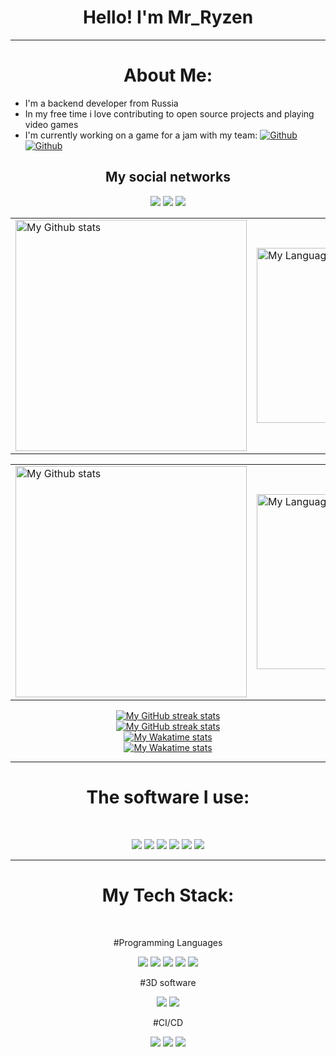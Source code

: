 <h1 align="center"> Hello! I'm Mr_Ryzen </h1>

---

<h1 align="center"> About Me: </h1>

- I'm a backend developer from Russia
- In my free time i love contributing to open source projects and playing video games
- I'm currently working on a game for a jam with my team: [![Github](https://img.shields.io/badge/TurboFrogg-e6002e?style=plastic)](https://github.com/TurboFrogg) [![Github](https://img.shields.io/badge/CadentLand4120-f04f72?style=plastic)](https://github.com/CadentLand4120)

<h2 align="center"> My social networks </h2>

<p align="center">
<a href=https://t.me/MrRyzen><img src="https://img.shields.io/badge/telegram-26A5E4?style=for-the-badge&logo=telegram&logoColor=white"/></a>
<a href=https://steamcommunity.com/id/-Mr-EvgOr-><img src="https://img.shields.io/badge/steam-000000?style=for-the-badge&logo=steam&logoColor=white"/></a>
<a href=https://vk.com/mr_ryzen><img src="https://img.shields.io/badge/vk-0077FF?style=for-the-badge&logo=vk&logoColor=white"/></a>
</p>
  
<!-- GRS (Light Mode) -->
<a href="https://github.com/qwerty541#gh-light-mode-only">
  <table cellspacing="0" cellpadding="0">
    <tr>
      <td style="border: 0;">
          <img
            src="https://github-readme-stats-steel-omega.vercel.app/api?username=qwerty541&show_icons=true&include_all_commits=true&hide_border=true&number_format=long&rank_icon=percentile&show=reviews,discussions_started,discussions_answered,prs_merged,prs_merged_percentage&disable_animations=true#gh-light-mode-only"
            alt="My Github stats"
            height="370"
          />
      </td>
      <td style="border: 0;">
          <img
            src="https://github-readme-stats-steel-omega.vercel.app/api/top-langs/?username=qwerty541&layout=pie&hide_border=true&langs_count=10&size_weight=0.5&count_weight=0.5&custom_title=Langs%20distribution%20in%20my%20repos&disable_animations=true#gh-light-mode-only"
            alt="My Language stats"
            width="280"
          />
      </td>
    </tr>
  </table>
</a>

<!-- GRS (Dark Mode) -->
<a href="https://github.com/qwerty541#gh-dark-mode-only">
  <table cellspacing="0" cellpadding="0">
    <tr>
      <td style="border: 0;">
        <img
          src="https://github-readme-stats-steel-omega.vercel.app/api?username=qwerty541&show_icons=true&include_all_commits=true&icon_color=2d77dc&title_color=2d77dc&text_color=ffffff&bg_color=0d1117&hide_border=true&number_format=long&rank_icon=percentile&show=reviews,discussions_started,discussions_answered,prs_merged,prs_merged_percentage&disable_animations=true#gh-dark-mode-only"
          alt="My Github stats"
          height="370"
        />
      </td>
      <td style="border: 0;">
        <img
          src="https://github-readme-stats-steel-omega.vercel.app/api/top-langs/?username=qwerty541&layout=pie&icon_color=2d77dc&title_color=2d77dc&text_color=ffffff&bg_color=0d1117&hide_border=true&langs_count=10&size_weight=0.5&count_weight=0.5&custom_title=Langs%20distribution%20in%20my%20repos&disable_animations=true#gh-dark-mode-only"
          alt="My Language stats"
          width="280"
        />
      </td>
    </tr>
  </table>
</a>

<!-- Streak stats (Light mode) -->
<div align="center">
  <a href="https://github.com/qwerty541#gh-light-mode-only">
    <img
       src="https://github-readme-streak-stats-phi-opal.vercel.app/?user=qwerty541&locale=en&type=svg&hide_border=true&fire=2d77dc&ring=2d77dc&currStreakLabel=000000&disable_animations=true"
       alt="My GitHub streak stats"
     />
  </a>
</div>


<!-- Streak stats (Dark mode) -->
<div align="center">
  <a href="https://github.com/qwerty541#gh-dark-mode-only">
    <img
       src="https://github-readme-streak-stats-phi-opal.vercel.app/?user=qwerty541&background=0d1117&currStreakNum=ffffff&sideNums=ffffff&currStreakLabel=ffffff&sideLabels=ffffff&dates=ffffff&fire=2d77dc&ring=2d77dc&locale=en&type=svg&hide_border=true&disable_animations=true"
       alt="My GitHub streak stats"
     />
  </a>
</div>

<!-- WakaTime stats (Light mode) -->
<div align="center">
  <a href="https://github.com/qwerty541#gh-light-mode-only">
    <img
        src="https://github-readme-stats-steel-omega.vercel.app/api/wakatime?username=qwerty541&layout=compact&hide_border=true&custom_title=WakaTime%20Stats%20%28Since%20Feb%2024%202024%29&disable_animations=true"
        alt="My Wakatime stats"
      />
  </a>
</div>

<!-- WakaTime stats (Dark mode) -->
<div align="center">
  <a href="https://github.com/qwerty541#gh-dark-mode-only">
    <img
        src="https://github-readme-stats-steel-omega.vercel.app/api/wakatime?username=qwerty541&layout=compact&icon_color=2d77dc&title_color=2d77dc&text_color=ffffff&bg_color=0d1117&hide_border=true&custom_title=WakaTime%20Stats%20%28Since%20Feb%2024%202024%29&disable_animations=true"
        alt="My Wakatime stats"
      />
  </a>
</div>


---

<h1 align="center"> The software I use:</h1>
<br/>

<p align="center">
<img src="https://img.shields.io/badge/windows_11-4285F4?style=for-the-badge&logo=reasonstudios&logoColor=white"/>
<img src="https://img.shields.io/badge/VS_Code-0075eb?style=for-the-badge&logo=codecrafters&logoColor=white"/>
<img src="https://img.shields.io/badge/VS_Community-b84dff?style=for-the-badge&logo=codecrafters&logoColor=white"/>
<img src="https://img.shields.io/badge/unreal_engine-1c224f?style=for-the-badge&logo=unrealengine&logoColor=White"/>
<img src="https://img.shields.io/badge/obsidian-7C3AED?style=for-the-badge&logo=obsidian&logoColor=White"/>
<img src="https://img.shields.io/badge/blender-E87D0D?style=for-the-badge&logo=blender&logoColor=White"/>
</p>

---

<h1 align="center">My Tech Stack: </h1>
<br/>
<p align="center"> #Programming Languages </p>

<p align="center">
<img src="https://img.shields.io/badge/c++-F34B7D?style=for-the-badge&logo=c%2B%2B&logoColor=white"/>
<img src="https://img.shields.io/badge/c-555555?style=for-the-badge&logo=c&logoColor=white"/>
<img src="https://img.shields.io/badge/python-3572A5?style=for-the-badge&logo=python&logoColor=ffdd54"/>
<img src="https://img.shields.io/badge/cython-FEDF5B?style=for-the-badge"/>
<img src="https://img.shields.io/badge/UE_blueprints-4755bf?style=for-the-badge"/>
</p>

<p align="center"> #3D software </p>

<p align="center">
<img src="https://img.shields.io/badge/unreal_engine-1c224f?style=for-the-badge&logo=unrealengine&logoColor=White"/>
<img src="https://img.shields.io/badge/blender-E87D0D?style=for-the-badge&logo=blender&logoColor=White"/>
</p>

<p align="center"> #CI/CD </p>

<p align="center">
<img src="https://img.shields.io/badge/git-F05032?style=for-the-badge&logo=git&logoColor=white"/>
<img src="https://img.shields.io/badge/gitlfs-F64935?style=for-the-badge&logo=gitlfs&logoColor=white"/>
<img src="https://img.shields.io/badge/github-181717?style=for-the-badge&logo=github&logoColor=white"/>
</p>
